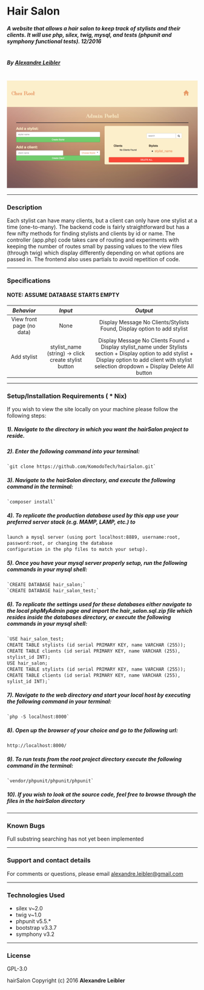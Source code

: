 # **Hair Salon**

##### A website that allows a hair salon to keep track of stylists and their clients. It will use php, silex, twig, mysql, and tests (phpunit and symphony functional tests). 12/2016
#
##### By [Alexandre Leibler](https://github.com/KomodoTech)
#
![screenshot of project main page](demo-screenshot.tiff)

----
### **Description**

Each stylist can have many clients, but a client can only have one stylist at a time (one-to-many). The backend code is fairly straightforward but has a few nifty methods for finding stylists and clients by id or name. The controller (app.php) code takes care of routing and experiments with keeping the number of routes small by passing values to the view files (through twig) which display differently depending on what options are passed in. The frontend also uses partials to avoid repetition of code.

----
### **Specifications**

#### NOTE: ASSUME DATABASE STARTS EMPTY

| _Behavior_ | _Input_ | _Output_ |
|:----------------------------------------------------------------------------:|:---------------------------------------------------------------------------:|:--------------------------------------------------------------------------------:|
| View front page (no data) | None | Display Message No Clients/Stylists Found, Display option to add stylist |
| Add stylist | stylist_name (string) -> click create stylist button | Display Message No Clients Found + Display stylist_name under Stylists section + Display option to add stylist + Display option to add client with stylist selection dropdown + Display Delete All button |

----
### **Setup/Installation Requirements ( * Nix)**

If you wish to view the site locally on your machine please follow the following steps:

#####  1). Navigate to the directory in which you want the hairSalon project to reside.

#####  2). Enter the following command into your terminal:

    `git clone https://github.com/KomodoTech/hairSalon.git`

#####  3). Navigate to the hairSalon directory, and execute the following command in the terminal:

    `composer install`

#####  4). To replicate the production database used by this app use your preferred server stack (e.g. MAMP, LAMP, etc.) to   

    launch a mysql server (using port localhost:8889, username:root, password:root, or changing the database
    configuration in the php files to match your setup).

#####  5). Once you have your mysql server properly setup, run the following commands in your mysql shell:

    `CREATE DATABASE hair_salon;`
    `CREATE DATABASE hair_salon_test;`

#####  6). To replicate the settings used for these databases either navigate to the local phpMyAdmin page and import the _hair_salon.sql.zip_ file which resides inside the databases directory, or execute the following commands in your mysql shell:

    `USE hair_salon_test;
    CREATE TABLE stylists (id serial PRIMARY KEY, name VARCHAR (255));
    CREATE TABLE clients (id serial PRIMARY KEY, name VARCHAR (255), stylist_id INT);
    USE hair_salon;
    CREATE TABLE stylists (id serial PRIMARY KEY, name VARCHAR (255));
    CREATE TABLE clients (id serial PRIMARY KEY, name VARCHAR (255), sylist_id INT);`

#####  7). Navigate to the web directory and start your local host by executing the following command in your terminal:

    `php -S localhost:8000`

#####  8). Open up the browser of your choice and go to the following url:

    http://localhost:8000/

#####  9). To run tests from the root project directory execute the following command in the terminal:

    `vendor/phpunit/phpunit/phpunit`

#####  10). If you wish to look at the source code, feel free to browse through the files in the hairSalon directory


----
### **Known Bugs**

Full substring searching has not yet been implemented

----
### **Support and contact details**

For comments or questions, please email alexandre.leibler@gmail.com

----
### **Technologies Used**

* silex v~2.0
* twig v~1.0
* phpunit v5.5.*
* bootstrap v3.3.7
* symphony v3.2

----
### **License**

GPL-3.0

hairSalon Copyright (c) 2016 **Alexandre Leibler**
